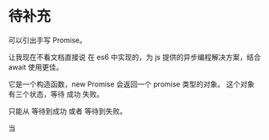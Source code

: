 # 待补充

可以引出手写 Promise。

让我现在不看文档直接说
在 es6 中实现的，为 js 提供的异步编程解决方案，结合 await 使用更佳。

它是一个构造函数，new Promise 会返回一个 promise 类型的对象。
这个对象有三个状态，等待 成功 失败。

只能从 等待到成功 或者 等待到失败。

当
